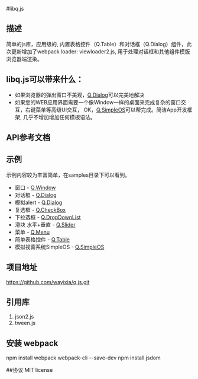 #libq.js

## 描述
简单的js库，应用级的, 内置表格控件（Q.Table）和对话框（Q.Dialog）组件，此次更新增加了webpack loader: viewloader2.js, 用于处理对话框和其他组件模版浏览器端渲染。


## libq.js可以带来什么：

* 如果浏览器的弹出窗口不美观，<a target="_blank" href="https://iknown.gitee.io/q.js/samples/Q.Dialog.html">Q.Dialog</a>可以完美地解决
* 如果您的WEB应用界面需要一个像Window一样的桌面来完成复杂的窗口交互，右键菜单等高级UI交互， OK，<a target="_blank" href="https://iknown.gitee.io/q.js/samples/Q.SimpleOS.html">Q.SimpleOS</a>可以帮完成。简洁App开发框架, 几乎不增加增加任何模板语法。

## API参考文档

## 示例
示例内容较为丰富简单，在samples目录下可以看到。

* 窗口 - <a target="_blank" href="https://iknown.gitee.io/q.js/samples/Q.Window.html">Q.Window</a>
* 对话框 - <a target="_blank" href="https://iknown.gitee.io/q.js/samples/Q.Dialog.html">Q.Dialog</a>
* 模拟alert - <a target="_blank" href="https://iknown.gitee.io/q.js/samples/Q.Dialog.html">Q.Dialog</a>
* 复选框 - <a target="_blank" href="https://iknown.gitee.io/q.js/samples/Q.CheckBox.html">Q.CheckBox</a>
* 下拉选框 - <a target="_blank" href="https://iknown.gitee.io/q.js/samples/Q.DropDownList.html">Q.DropDownList</a>
* 滑块 水平+垂直 - <a target="_blank" href="https://iknown.gitee.io/q.js/samples/Q.Slider.html">Q.Slider</a>
* 菜单 - <a target="_blank" href="https://iknown.gitee.io/q.js/samples/Q.Menu.html">Q.Menu</a>
* 简单表格控件 - <a target="_blank" href="https://iknown.gitee.io/q.js/samples/Q.Table.html">Q.Table</a>
* 模拟视窗系统SimpleOS - <a target="_blank" href="https://iknown.gitee.io/q.js/samples/Q.SimpleOS.html">Q.SimpleOS</a>


## 项目地址
https://github.com/wayixia/q.js.git


## 引用库
1. json2.js
2. tween.js


## 安装 webpack
npm install webpack webpack-cli --save-dev
npm install jsdom

##协议
MIT license
